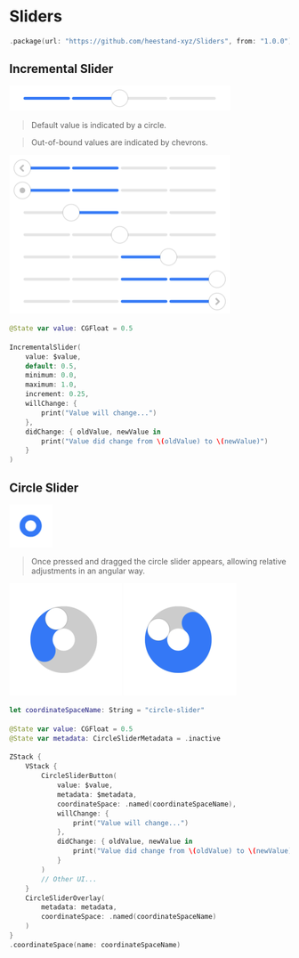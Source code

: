 # Sliders

```swift
.package(url: "https://github.com/heestand-xyz/Sliders", from: "1.0.0")
```

## Incremental Slider

<img src="https://github.com/heestand-xyz/Sliders/blob/main/Assets/IncrementalSlider2.png" width="398"/>

> Default value is indicated by a circle.

> Out-of-bound values are indicated by chevrons.

<img src="https://github.com/heestand-xyz/Sliders/blob/main/Assets/IncrementalSlider1.png" width="397"/>

```swift
@State var value: CGFloat = 0.5

IncrementalSlider(
    value: $value,
    default: 0.5,
    minimum: 0.0,
    maximum: 1.0,
    increment: 0.25,
    willChange: {
        print("Value will change...")
    },
    didChange: { oldValue, newValue in
        print("Value did change from \(oldValue) to \(newValue)")
    }
)
```

## Circle Slider

<img src="https://github.com/heestand-xyz/Sliders/blob/main/Assets/CircleSlider1.png" width="77"/>

> Once pressed and dragged the circle slider appears, allowing relative adjustments in an angular way.

<img src="https://github.com/heestand-xyz/Sliders/blob/main/Assets/CircleSlider2.png" width="202"/> <img src="https://github.com/heestand-xyz/Sliders/blob/main/Assets/CircleSlider3.png" width="202"/>

```swift
let coordinateSpaceName: String = "circle-slider"

@State var value: CGFloat = 0.5
@State var metadata: CircleSliderMetadata = .inactive

ZStack {
    VStack {
        CircleSliderButton(
            value: $value,
            metadata: $metadata,
            coordinateSpace: .named(coordinateSpaceName),
            willChange: {
                print("Value will change...")
            },
            didChange: { oldValue, newValue in 
                print("Value did change from \(oldValue) to \(newValue)")
            }
        )
        // Other UI...
    }
    CircleSliderOverlay(
        metadata: metadata,
        coordinateSpace: .named(coordinateSpaceName)
    )
}
.coordinateSpace(name: coordinateSpaceName)
```
